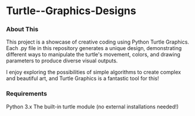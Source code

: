 # Turtle--Graphics-Designs

### About This
This project is a showcase of creative coding using Python Turtle Graphics. Each .py file in this repository generates a unique design, demonstrating different ways to manipulate the turtle's movement, colors, and drawing parameters to produce diverse visual outputs.

I enjoy exploring the possibilities of simple algorithms to create complex and beautiful art, and Turtle Graphics is a fantastic tool for this!

### Requirements
Python 3.x
The built-in turtle module (no external installations needed!)
